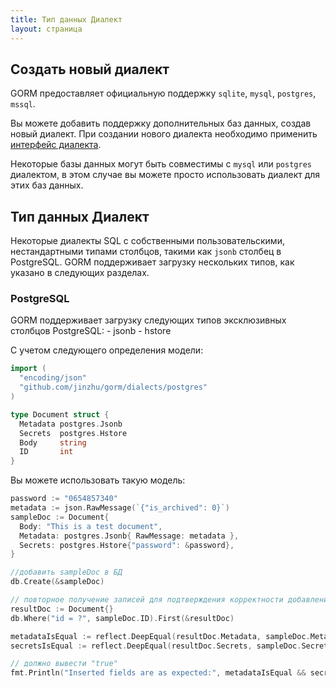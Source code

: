 ```yaml
---
title: Тип данных Диалект
layout: страница
---
```


## Создать новый диалект

GORM предоставляет официальную поддержку `sqlite`, `mysql`, `postgres`, `mssql`.

Вы можете добавить поддержку дополнительных баз данных, создав новый диалект. При создании нового диалекта необходимо применить [интерфейс диалекта](https://godoc.org/github.com/jinzhu/gorm#Dialect).

Некоторые базы данных могут быть совместимы с `mysql` или `postgres` диалектом, в этом случае вы можете просто использовать диалект для этих баз данных.

## Тип данных Диалект

Некоторые диалекты SQL с собственными пользовательскими, нестандартными типами столбцов, такими как `jsonb` столбец в PostgreSQL. GORM поддерживает загрузку нескольких типов, как указано в следующих разделах.

### PostgreSQL

GORM поддерживает загрузку следующих типов эксклюзивных столбцов PostgreSQL: - jsonb - hstore

С учетом следующего определения модели:

```go
import (
  "encoding/json"
  "github.com/jinzhu/gorm/dialects/postgres"
)

type Document struct {
  Metadata postgres.Jsonb
  Secrets  postgres.Hstore
  Body     string
  ID       int
}
```

Вы можете использовать такую модель:

```go
password := "0654857340"
metadata := json.RawMessage(`{"is_archived": 0}`)
sampleDoc := Document{
  Body: "This is a test document",
  Metadata: postgres.Jsonb{ RawMessage: metadata },
  Secrets: postgres.Hstore{"password": &password},
}

//добавить sampleDoc в БД
db.Create(&sampleDoc)

// повторное получение записей для подтверждения корректности добавления
resultDoc := Document{}
db.Where("id = ?", sampleDoc.ID).First(&resultDoc)

metadataIsEqual := reflect.DeepEqual(resultDoc.Metadata, sampleDoc.Metadata)
secretsIsEqual := reflect.DeepEqual(resultDoc.Secrets, sampleDoc.Secrets)

// должно вывести "true"
fmt.Println("Inserted fields are as expected:", metadataIsEqual && secretsIsEqual)
```